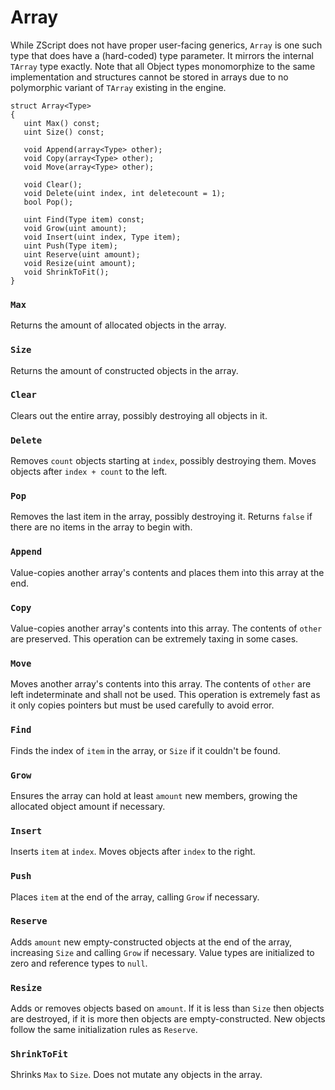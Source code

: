 # Array

While ZScript does not have proper user-facing generics, `Array` is one such
type that does have a (hard-coded) type parameter. It mirrors the internal
`TArray` type exactly. Note that all Object types monomorphize to the same
implementation and structures cannot be stored in arrays due to no polymorphic
variant of `TArray` existing in the engine.

```
struct Array<Type>
{
   uint Max() const;
   uint Size() const;

   void Append(array<Type> other);
   void Copy(array<Type> other);
   void Move(array<Type> other);

   void Clear();
   void Delete(uint index, int deletecount = 1);
   bool Pop();

   uint Find(Type item) const;
   void Grow(uint amount);
   void Insert(uint index, Type item);
   uint Push(Type item);
   uint Reserve(uint amount);
   void Resize(uint amount);
   void ShrinkToFit();
}
```

### `Max`

Returns the amount of allocated objects in the array.

### `Size`

Returns the amount of constructed objects in the array.

### `Clear`

Clears out the entire array, possibly destroying all objects in it.

### `Delete`

Removes `count` objects starting at `index`, possibly destroying them. Moves
objects after `index + count` to the left.

### `Pop`

Removes the last item in the array, possibly destroying it. Returns `false` if
there are no items in the array to begin with.

### `Append`

Value-copies another array's contents and places them into this array at the
end.

### `Copy`

Value-copies another array's contents into this array. The contents of `other`
are preserved. This operation can be extremely taxing in some cases.

### `Move`

Moves another array's contents into this array. The contents of `other` are
left indeterminate and shall not be used. This operation is extremely fast
as it only copies pointers but must be used carefully to avoid error.

### `Find`

Finds the index of `item` in the array, or `Size` if it couldn't be found.

### `Grow`

Ensures the array can hold at least `amount` new members, growing the allocated
object amount if necessary.

### `Insert`

Inserts `item` at `index`. Moves objects after `index` to the right.

### `Push`

Places `item` at the end of the array, calling `Grow` if necessary.

### `Reserve`

Adds `amount` new empty-constructed objects at the end of the array, increasing
`Size` and calling `Grow` if necessary. Value types are initialized to zero and
reference types to `null`.

### `Resize`

Adds or removes objects based on `amount`. If it is less than `Size` then
objects are destroyed, if it is more then objects are empty-constructed. New
objects follow the same initialization rules as `Reserve`.

### `ShrinkToFit`

Shrinks `Max` to `Size`. Does not mutate any objects in the array.

<!-- EOF -->
